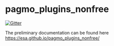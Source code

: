 pagmo_plugins_nonfree
=====================

[![Gitter](https://img.shields.io/gitter/room/nwjs/nw.js.svg)](https://gitter.im/pagmo2/Lobby?utm_source=badge&utm_medium=badge&utm_campaign=pr-badge&utm_content=badge)

The preliminary documentation can be found here https://esa.github.io/pagmo_plugins_nonfree/
